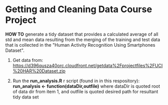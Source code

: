 # Getting and Cleaning Data Course Project 

**HOW TO** generate a tidy dataset that provides a calculated average of all std and mean data resulting from the merging of the training and test data that is collected in the "Human Activity Recognition Using Smartphones Dataset".

1. Get data from: https://d396qusza40orc.cloudfront.net/getdata%2Fprojectfiles%2FUCI%20HAR%20Dataset.zip 

2. Run the **run_analysis.R** r script (found in in this respository):
   **run_analysis <- function(dataDir,outfile)**
     where  dataDir is quoted root of data dir from item 1, and outfile is quoted desired path for resultant tidy data set 
